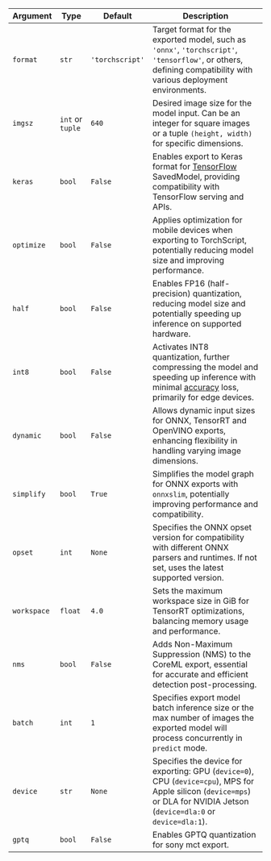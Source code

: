 | Argument    | Type             | Default         | Description                                                                                                                                                                                   |
| ----------- | ---------------- | --------------- | --------------------------------------------------------------------------------------------------------------------------------------------------------------------------------------------- |
| `format`    | `str`            | `'torchscript'` | Target format for the exported model, such as `'onnx'`, `'torchscript'`, `'tensorflow'`, or others, defining compatibility with various deployment environments.                              |
| `imgsz`     | `int` or `tuple` | `640`           | Desired image size for the model input. Can be an integer for square images or a tuple `(height, width)` for specific dimensions.                                                             |
| `keras`     | `bool`           | `False`         | Enables export to Keras format for [TensorFlow](https://www.ultralytics.com/glossary/tensorflow) SavedModel, providing compatibility with TensorFlow serving and APIs.                        |
| `optimize`  | `bool`           | `False`         | Applies optimization for mobile devices when exporting to TorchScript, potentially reducing model size and improving performance.                                                             |
| `half`      | `bool`           | `False`         | Enables FP16 (half-precision) quantization, reducing model size and potentially speeding up inference on supported hardware.                                                                  |
| `int8`      | `bool`           | `False`         | Activates INT8 quantization, further compressing the model and speeding up inference with minimal [accuracy](https://www.ultralytics.com/glossary/accuracy) loss, primarily for edge devices. |
| `dynamic`   | `bool`           | `False`         | Allows dynamic input sizes for ONNX, TensorRT and OpenVINO exports, enhancing flexibility in handling varying image dimensions.                                                               |
| `simplify`  | `bool`           | `True`          | Simplifies the model graph for ONNX exports with `onnxslim`, potentially improving performance and compatibility.                                                                             |
| `opset`     | `int`            | `None`          | Specifies the ONNX opset version for compatibility with different ONNX parsers and runtimes. If not set, uses the latest supported version.                                                   |
| `workspace` | `float`          | `4.0`           | Sets the maximum workspace size in GiB for TensorRT optimizations, balancing memory usage and performance.                                                                                    |
| `nms`       | `bool`           | `False`         | Adds Non-Maximum Suppression (NMS) to the CoreML export, essential for accurate and efficient detection post-processing.                                                                      |
| `batch`     | `int`            | `1`             | Specifies export model batch inference size or the max number of images the exported model will process concurrently in `predict` mode.                                                       |
| `device`    | `str`            | `None`          | Specifies the device for exporting: GPU (`device=0`), CPU (`device=cpu`), MPS for Apple silicon (`device=mps`) or DLA for NVIDIA Jetson (`device=dla:0` or `device=dla:1`).                   |
| `gptq`      | `bool`           | `False`         | Enables GPTQ quantization for sony mct export.                                                                                                                                                |
